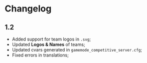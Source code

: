 # Changelog
## 1.2
- Added support for team logos in `.svg`;
- Updated **Logos & Names** of teams;
- Updated cvars generated in `gamemode_competitive_server.cfg`;
- Fixed errors in translations;
